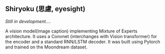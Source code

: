 ## Shiryoku (思慮, eyesight)

_Still in development...._

A vision model(Image caption) implementing Mixture of Experts architecture. It uses a Convnet (interchanges with Vision transformer) for the encoder and a standard RNN/LSTM decoder. It was built using Pytorch and trained on the Moondream dataset. 